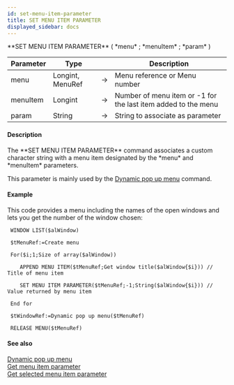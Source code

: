 ```yaml
---
id: set-menu-item-parameter
title: SET MENU ITEM PARAMETER
displayed_sidebar: docs
---
```


<!--REF #_command_.SET MENU ITEM PARAMETER.Syntax-->**SET MENU ITEM PARAMETER** ( *menu* ; *menuItem* ; *param* )<!-- END REF-->
<!--REF #_command_.SET MENU ITEM PARAMETER.Params-->
| Parameter | Type |  | Description |
| --- | --- | --- | --- |
| menu | Longint, MenuRef | -> | Menu reference or Menu number |
| menuItem | Longint | -> | Number of menu item or -1 for the last item added to the menu |
| param | String | -> | String to associate as parameter |

<!-- END REF-->

#### Description 

<!--REF #_command_.SET MENU ITEM PARAMETER.Summary-->The **SET MENU ITEM PARAMETER** command associates a custom character string with a menu item designated by the *menu* and *menuItem* parameters.<!-- END REF-->

This parameter is mainly used by the [Dynamic pop up menu](dynamic-pop-up-menu.md) command.

#### Example 

This code provides a menu including the names of the open windows and lets you get the number of the window chosen:

```4d
 WINDOW LIST($alWindow)

 $tMenuRef:=Create menu

 For($i;1;Size of array($alWindow))

    APPEND MENU ITEM($tMenuRef;Get window title($alWindow{$i})) // Title of menu item

    SET MENU ITEM PARAMETER($tMenuRef;-1;String($alWindow{$i})) // Value returned by menu item

 End for

 $tWindowRef:=Dynamic pop up menu($tMenuRef)

 RELEASE MENU($tMenuRef)
```

#### See also 
[Dynamic pop up menu](dynamic-pop-up-menu.md)  
[Get menu item parameter](get-menu-item-parameter.md)  
[Get selected menu item parameter](get-selected-menu-item-parameter.md)  